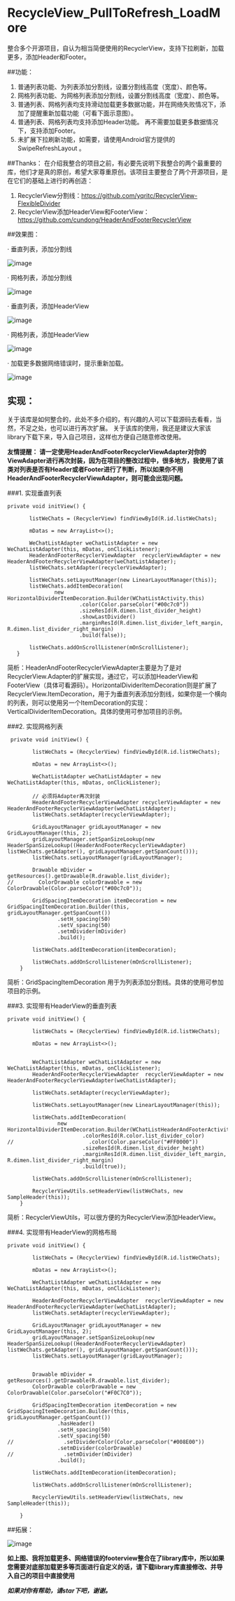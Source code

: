 # RecycleView_PullToRefresh_LoadMore
整合多个开源项目，自认为相当简便使用的RecyclerView，支持下拉刷新，加载更多，添加Header和Footer。

##功能：
 1. 普通列表功能、为列表添加分割线，设置分割线高度（宽度）、颜色等。
 2. 网格列表功能、为网格列表添加分割线，设置分割线高度（宽度）、颜色等。
 3. 普通列表、网格列表均支持滑动加载更多数据功能，并在网络失败情况下，添加了提醒重新加载功能（可看下面示意图）。
 4. 普通列表、网格列表均支持添加Header功能。 再不需要加载更多数据情况下，支持添加Footer。
 5. 未扩展下拉刷新功能，如需要，请使用Android官方提供的SwipeRefreshLayout 。

 

##Thanks：
 在介绍我整合的项目之前，有必要先说明下我整合的两个最重要的库，他们才是真的原创，希望大家尊重原创。该项目主要整合了两个开源项目，是在它们的基础上进行的再创造：
 1. RecyclerView分割线：https://github.com/yqritc/RecyclerView-FlexibleDivider
 2. RecyclerView添加HeaderView和FooterView：https://github.com/cundong/HeaderAndFooterRecyclerView


##效果图：

· 垂直列表，添加分割线

![image](https://github.com/zuiwuyuan/RecycleView_PullToRefresh_LoadMore/blob/master/imgs/2.png)

· 网格列表，添加分割线

![image](https://github.com/zuiwuyuan/RecycleView_PullToRefresh_LoadMore/blob/master/imgs/3.png)

· 垂直列表，添加HeaderView

![image](https://github.com/zuiwuyuan/RecycleView_PullToRefresh_LoadMore/blob/master/imgs/4.png)

· 网格列表，添加HeaderView

![image](https://github.com/zuiwuyuan/RecycleView_PullToRefresh_LoadMore/blob/master/imgs/5.png)


· 加载更多数据网络错误时，提示重新加载。

![image](https://github.com/zuiwuyuan/RecycleView_PullToRefresh_LoadMore/blob/master/imgs/6.png)

## 实现：
  关于该库是如何整合的，此处不多介绍的，有兴趣的人可以下载源码去看看，当然，不足之处，也可以进行再次扩展。
 关于该库的使用，我还是建议大家该library下载下来，导入自己项目，这样也方便自己随意修改使用。

 **友情提醒： 请一定使用HeaderAndFooterRecyclerViewAdapter对你的ViewAdapter进行再次封装，因为在项目的整改过程中，很多地方，我使用了该类对列表是否有Header或者Footer进行了判断，所以如果你不用HeaderAndFooterRecyclerViewAdapter，则可能会出现问题。**
 
###1. 实现垂直列表
 ``` 
private void initView() {

        listWeChats = (RecyclerView) findViewById(R.id.listWeChats);

        mDatas = new ArrayList<>();

        WeChatListAdapter weChatListAdapter = new WeChatListAdapter(this, mDatas, onClickListener);
        HeaderAndFooterRecyclerViewAdapter  recyclerViewAdapter = new HeaderAndFooterRecyclerViewAdapter(weChatListAdapter);
        listWeChats.setAdapter(recyclerViewAdapter);

        listWeChats.setLayoutManager(new LinearLayoutManager(this));
        listWeChats.addItemDecoration(
                new HorizontalDividerItemDecoration.Builder(WChatListActivity.this)
                        .color(Color.parseColor("#00c7c0"))
                        .sizeResId(R.dimen.list_divider_height)
                        .showLastDivider()
                        .marginResId(R.dimen.list_divider_left_margin, R.dimen.list_divider_right_margin)
                        .build(false));

        listWeChats.addOnScrollListener(mOnScrollListener);
    }
 ``` 
 
 简析：HeaderAndFooterRecyclerViewAdapter主要是为了是对RecyclerView.Adapter的扩展实现，通过它，可以添加HeaderView和FooterView（具体可看源码）。HorizontalDividerItemDecoration则是扩展了RecyclerView.ItemDecoration，用于为垂直列表添加分割线，如果你是一个横向的列表，则可以使用另一个ItemDecoration的实现：VerticalDividerItemDecoration。具体的使用可参加项目的示例。
 

###2. 实现网格列表
``` 
 private void initView() {

        listWeChats = (RecyclerView) findViewById(R.id.listWeChats);

        mDatas = new ArrayList<>();

        WeChatListAdapter weChatListAdapter = new WeChatListAdapter(this, mDatas, onClickListener);

        // 必须将Adapter再次封装
        HeaderAndFooterRecyclerViewAdapter recyclerViewAdapter = new HeaderAndFooterRecyclerViewAdapter(weChatListAdapter);
        listWeChats.setAdapter(recyclerViewAdapter);

        GridLayoutManager gridLayoutManager = new GridLayoutManager(this, 2);
        gridLayoutManager.setSpanSizeLookup(new HeaderSpanSizeLookup((HeaderAndFooterRecyclerViewAdapter) listWeChats.getAdapter(), gridLayoutManager.getSpanCount()));
        listWeChats.setLayoutManager(gridLayoutManager);

        Drawable mDivider = getResources().getDrawable(R.drawable.list_divider);
//        ColorDrawable colorDrawable = new ColorDrawable(Color.parseColor("#00c7c0"));

        GridSpacingItemDecoration itemDecoration = new GridSpacingItemDecoration.Builder(this, gridLayoutManager.getSpanCount())
                .setH_spacing(50)
                .setV_spacing(50)
                .setmDivider(mDivider)
                .build();

        listWeChats.addItemDecoration(itemDecoration);

        listWeChats.addOnScrollListener(mOnScrollListener);
    }
 ``` 
简析：GridSpacingItemDecoration 用于为列表添加分割线。具体的使用可参加项目的示例。

 
###3. 实现带有HeaderView的垂直列表
``` 
private void initView() {

        listWeChats = (RecyclerView) findViewById(R.id.listWeChats);

        mDatas = new ArrayList<>();


        WeChatListAdapter weChatListAdapter = new WeChatListAdapter(this, mDatas, onClickListener);
        HeaderAndFooterRecyclerViewAdapter  recyclerViewAdapter = new HeaderAndFooterRecyclerViewAdapter(weChatListAdapter);

        listWeChats.setAdapter(recyclerViewAdapter);

        listWeChats.setLayoutManager(new LinearLayoutManager(this));

        listWeChats.addItemDecoration(
                new HorizontalDividerItemDecoration.Builder(WChatListHeaderAndFooterActivity.this)
                        .colorResId(R.color.list_divider_color)
//                        .color(Color.parseColor("#FF0000"))
                        .sizeResId(R.dimen.list_divider_height)
                        .marginResId(R.dimen.list_divider_left_margin, R.dimen.list_divider_right_margin)
                        .build(true));

        listWeChats.addOnScrollListener(mOnScrollListener);

        RecyclerViewUtils.setHeaderView(listWeChats, new SampleHeader(this));
    }
 ``` 
简析：RecyclerViewUtils，可以很方便的为RecyclerView添加HeaderView。

 
###4. 实现带有HeaderView的网格布局
```  
private void initView() {

        listWeChats = (RecyclerView) findViewById(R.id.listWeChats);

        mDatas = new ArrayList<>();

        WeChatListAdapter weChatListAdapter = new WeChatListAdapter(this, mDatas, onClickListener);

        HeaderAndFooterRecyclerViewAdapter  recyclerViewAdapter = new HeaderAndFooterRecyclerViewAdapter(weChatListAdapter);
        listWeChats.setAdapter(recyclerViewAdapter);

        GridLayoutManager gridLayoutManager = new GridLayoutManager(this, 2);
        gridLayoutManager.setSpanSizeLookup(new HeaderSpanSizeLookup((HeaderAndFooterRecyclerViewAdapter) listWeChats.getAdapter(), gridLayoutManager.getSpanCount()));
        listWeChats.setLayoutManager(gridLayoutManager);


        Drawable mDivider = getResources().getDrawable(R.drawable.list_divider);
        ColorDrawable colorDrawable = new ColorDrawable(Color.parseColor("#F0C7C0"));

        GridSpacingItemDecoration itemDecoration = new GridSpacingItemDecoration.Builder(this, gridLayoutManager.getSpanCount())
                .hasHeader()
                .setH_spacing(50)
                .setV_spacing(50)
//                .setDividerColor(Color.parseColor("#008E00"))
                .setmDivider(colorDrawable)
//                .setmDivider(mDivider)
                .build();

        listWeChats.addItemDecoration(itemDecoration);

        listWeChats.addOnScrollListener(mOnScrollListener);

        RecyclerViewUtils.setHeaderView(listWeChats, new SampleHeader(this));

    }
``` 


##拓展：
 
 
 ![image](https://github.com/zuiwuyuan/RecycleView_PullToRefresh_LoadMore/blob/master/imgs/loader_footer.png)

**如上图、我将加载更多、网络错误的footerview整合在了library库中，所以如果您需要对底部加载更多等页面进行自定义的话，请下载library库直接修改、并导入自己的项目中直接使用**
 

***如果对你有帮助，请star下吧，谢谢。***


